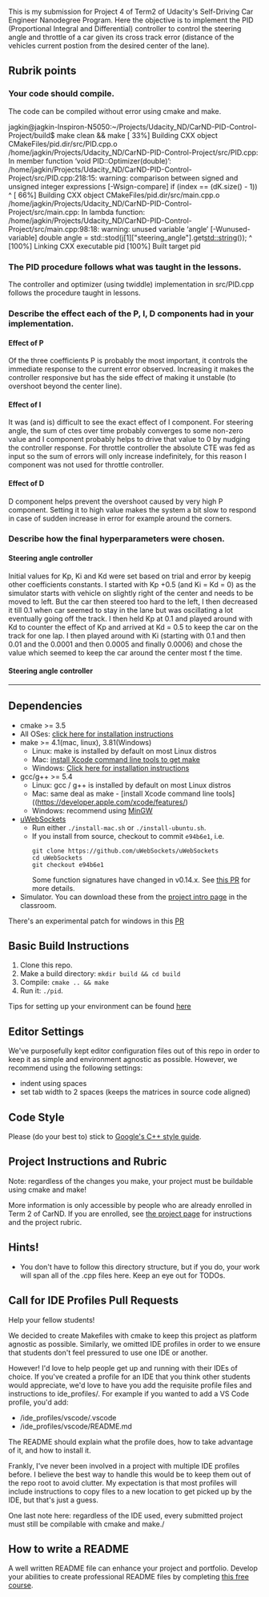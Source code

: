 This is my submission for Project 4 of Term2 of Udacity's Self-Driving Car Engineer Nanodegree Program.
Here the objective is to implement the PID (Proportional Integral and Differential) controller to control the steering angle and throttle of a car given its cross track error (distance of the vehicles current postion from the desired center of the lane).

## Rubrik points
### Your code should compile.
The code can be compiled without error using cmake and make.

jagkin@jagkin-Inspiron-N5050:~/Projects/Udacity_ND/CarND-PID-Control-Project/build$ make clean && make
[ 33%] Building CXX object CMakeFiles/pid.dir/src/PID.cpp.o
/home/jagkin/Projects/Udacity_ND/CarND-PID-Control-Project/src/PID.cpp: In member function ‘void PID::Optimizer(double)’:
/home/jagkin/Projects/Udacity_ND/CarND-PID-Control-Project/src/PID.cpp:218:15: warning: comparison between signed and unsigned integer expressions [-Wsign-compare]
     if (index == (dK.size() - 1))
               ^
[ 66%] Building CXX object CMakeFiles/pid.dir/src/main.cpp.o
/home/jagkin/Projects/Udacity_ND/CarND-PID-Control-Project/src/main.cpp: In lambda function:
/home/jagkin/Projects/Udacity_ND/CarND-PID-Control-Project/src/main.cpp:98:18: warning: unused variable ‘angle’ [-Wunused-variable]
           double angle = std::stod(j[1]["steering_angle"].get<std::string>());
                  ^
[100%] Linking CXX executable pid
[100%] Built target pid

### The PID procedure follows what was taught in the lessons.
The controller and optimizer (using twiddle) implementation in src/PID.cpp follows the procedure taught in lessons.

### Describe the effect each of the P, I, D components had in your implementation.
#### Effect of P
Of the three coefficients P is probably the most important, it controls the immediate response to the current error observed. Increasing it makes the controller responsive but has the side effect of making it unstable (to overshoot beyond the center line).
#### Effect of I
It was (and is) difficult to see the exact effect of I component. For steering angle, the sum of ctes over time probably converges to some non-zero value and I component probably helps to drive that value to 0 by nudging the controller response. For throttle controller the absolute CTE was fed as input so the sum of errors will only increase indefinitely, for this reason I component was not used for throttle controller.
#### Effect of D
D component helps prevent the overshoot caused by very high P component. Setting it to high value makes the system a bit slow to respond in case of sudden increase in error for example around the corners.

### Describe how the final hyperparameters were chosen.
#### Steering angle controller
Initial values for Kp, Ki and Kd were set based on trial and error by keepig other coefficients constants.
I started with Kp  +0.5 (and Ki = Kd = 0) as the simulator starts with vehicle on slightly right of the center and needs to be moved to left. But the car then steered too hard to the left, I then decreased it till 0.1 when car seemed to stay in the lane but was oscillating a lot eventually going off the track.
I then held Kp at 0.1 and played around with Kd to counter the effect of Kp and arrived at Kd = 0.5 to keep the car on the track for one lap. I then played around with Ki (starting with 0.1 and then 0.01 and the 0.0001 and then 0.0005 and finally 0.0006) and chose the value which seemed to keep the car around the center most f the time.

#### Steering angle controller

---

## Dependencies

* cmake >= 3.5
 * All OSes: [click here for installation instructions](https://cmake.org/install/)
* make >= 4.1(mac, linux), 3.81(Windows)
  * Linux: make is installed by default on most Linux distros
  * Mac: [install Xcode command line tools to get make](https://developer.apple.com/xcode/features/)
  * Windows: [Click here for installation instructions](http://gnuwin32.sourceforge.net/packages/make.htm)
* gcc/g++ >= 5.4
  * Linux: gcc / g++ is installed by default on most Linux distros
  * Mac: same deal as make - [install Xcode command line tools]((https://developer.apple.com/xcode/features/)
  * Windows: recommend using [MinGW](http://www.mingw.org/)
* [uWebSockets](https://github.com/uWebSockets/uWebSockets)
  * Run either `./install-mac.sh` or `./install-ubuntu.sh`.
  * If you install from source, checkout to commit `e94b6e1`, i.e.
    ```
    git clone https://github.com/uWebSockets/uWebSockets 
    cd uWebSockets
    git checkout e94b6e1
    ```
    Some function signatures have changed in v0.14.x. See [this PR](https://github.com/udacity/CarND-MPC-Project/pull/3) for more details.
* Simulator. You can download these from the [project intro page](https://github.com/udacity/self-driving-car-sim/releases) in the classroom.

There's an experimental patch for windows in this [PR](https://github.com/udacity/CarND-PID-Control-Project/pull/3)

## Basic Build Instructions

1. Clone this repo.
2. Make a build directory: `mkdir build && cd build`
3. Compile: `cmake .. && make`
4. Run it: `./pid`. 

Tips for setting up your environment can be found [here](https://classroom.udacity.com/nanodegrees/nd013/parts/40f38239-66b6-46ec-ae68-03afd8a601c8/modules/0949fca6-b379-42af-a919-ee50aa304e6a/lessons/f758c44c-5e40-4e01-93b5-1a82aa4e044f/concepts/23d376c7-0195-4276-bdf0-e02f1f3c665d)

## Editor Settings

We've purposefully kept editor configuration files out of this repo in order to
keep it as simple and environment agnostic as possible. However, we recommend
using the following settings:

* indent using spaces
* set tab width to 2 spaces (keeps the matrices in source code aligned)

## Code Style

Please (do your best to) stick to [Google's C++ style guide](https://google.github.io/styleguide/cppguide.html).

## Project Instructions and Rubric

Note: regardless of the changes you make, your project must be buildable using
cmake and make!

More information is only accessible by people who are already enrolled in Term 2
of CarND. If you are enrolled, see [the project page](https://classroom.udacity.com/nanodegrees/nd013/parts/40f38239-66b6-46ec-ae68-03afd8a601c8/modules/f1820894-8322-4bb3-81aa-b26b3c6dcbaf/lessons/e8235395-22dd-4b87-88e0-d108c5e5bbf4/concepts/6a4d8d42-6a04-4aa6-b284-1697c0fd6562)
for instructions and the project rubric.

## Hints!

* You don't have to follow this directory structure, but if you do, your work
  will span all of the .cpp files here. Keep an eye out for TODOs.

## Call for IDE Profiles Pull Requests

Help your fellow students!

We decided to create Makefiles with cmake to keep this project as platform
agnostic as possible. Similarly, we omitted IDE profiles in order to we ensure
that students don't feel pressured to use one IDE or another.

However! I'd love to help people get up and running with their IDEs of choice.
If you've created a profile for an IDE that you think other students would
appreciate, we'd love to have you add the requisite profile files and
instructions to ide_profiles/. For example if you wanted to add a VS Code
profile, you'd add:

* /ide_profiles/vscode/.vscode
* /ide_profiles/vscode/README.md

The README should explain what the profile does, how to take advantage of it,
and how to install it.

Frankly, I've never been involved in a project with multiple IDE profiles
before. I believe the best way to handle this would be to keep them out of the
repo root to avoid clutter. My expectation is that most profiles will include
instructions to copy files to a new location to get picked up by the IDE, but
that's just a guess.

One last note here: regardless of the IDE used, every submitted project must
still be compilable with cmake and make./

## How to write a README
A well written README file can enhance your project and portfolio.  Develop your abilities to create professional README files by completing [this free course](https://www.udacity.com/course/writing-readmes--ud777).

